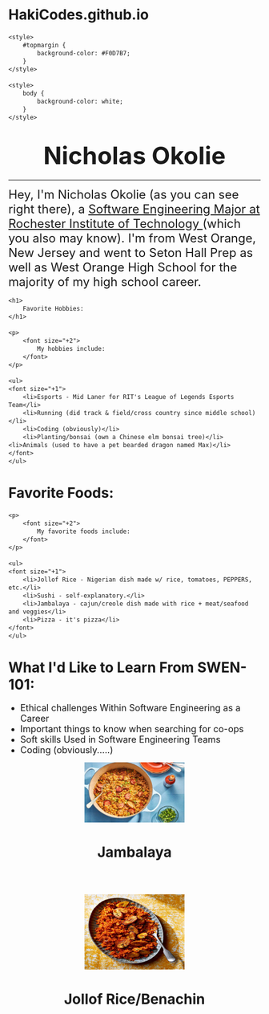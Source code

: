 # HakiCodes.github.io
<html>
<head>
    <title>About Me</title>

    <style>
        #topmargin {
            background-color: #F0D7B7;
        }
    </style>

    <style>
        body {
            background-color: white;
        }
    </style>

</head>
<body>

<div id="topmargin">
    <h1>
        <center>
            <font size="+7">
                <div style="text-align: center;">Nicholas Okolie</div>
            </font>
        </center>
    </h1>
    <hr>
</div>

<div id="padding">
    <p>
        <font size="+2">
            Hey, I'm Nicholas Okolie (as you can see right there), a <a href="https://www.rit.edu/study/software-engineering-bs">Software Engineering Major at Rochester Institute of Technology </a>(which you also may know). I'm from West Orange, New Jersey and went to Seton Hall Prep as well as West Orange High School for the majority of my high school career.
        </font>
    </p>

    <h1>
        Favorite Hobbies:
    </h1>

    <p>
        <font size="+2">
            My hobbies include:
        </font>
    </p>

    <ul>
	<font size="+1">
        <li>Esports - Mid Laner for RIT's League of Legends Esports Team</li>
        <li>Running (did track & field/cross country since middle school)</li>
        <li>Coding (obviously)</li>
        <li>Planting/bonsai (own a Chinese elm bonsai tree)</li>
	<li>Animals (used to have a pet bearded dragon named Max)</li>
	</font>
    </ul>

</div>

<h1>
        Favorite Foods:
    </h1>

    <p>
        <font size="+2">
            My favorite foods include:
        </font>
    </p>

    <ul>
	<font size="+1">
        <li>Jollof Rice - Nigerian dish made w/ rice, tomatoes, PEPPERS, etc.</li>
        <li>Sushi - self-explanatory.</li>
        <li>Jambalaya - cajun/creole dish made with rice + meat/seafood and veggies</li>
        <li>Pizza - it's pizza</li>
	</font>
    </ul>
<h1>
        What I'd Like to Learn From SWEN-101:
    </h1>
    <ul>
	<font size="+1">
        <li>Ethical challenges Within Software Engineering as a Career</li>
        <li>Important things to know when searching for co-ops</li>
        <li>Soft skills Used in Software Engineering Teams</li>
        <li>Coding (obviously.....)</li>
	</font>
    </ul>

 <div id = pics>
        <figure>
<center>
            <img src="jambalaya.jpg" alt="Jambalaya" height = 120; width = 200><h1>
<center>
            <figcaption>Jambalaya</figcaption>
        </figure>
        <br><br>
        <figure>
	<center>
            <img src="jollof rice.jpg" alt="Jollof Rice/Benachin"height = 150; width = 200><h1>
            <figcaption>Jollof Rice/Benachin</figcaption>
        </figure>
    </div>
</body>
</html>
